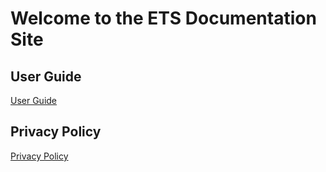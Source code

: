 # Welcome to the ETS Documentation Site

## User Guide

[User Guide](User%20Guide/Intro.md)

## Privacy Policy

[Privacy Policy](User%20Guide/privacypolicy.md)